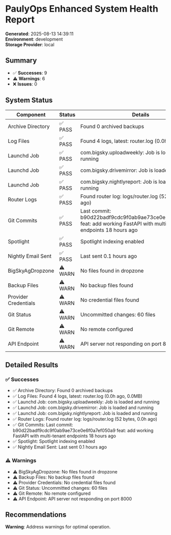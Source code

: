 # PaulyOps Enhanced System Health Report

**Generated**: 2025-08-13 14:39:11  
**Environment**: development  
**Storage Provider**: local

## Summary

- ✅ **Successes**: 9
- ⚠️  **Warnings**: 6
- ❌ **Issues**: 0

## System Status

| Component | Status | Details |
|-----------|--------|---------|
| Archive Directory | ✅ PASS | Found 0 archived backups |
| Log Files | ✅ PASS | Found 4 logs, latest: router.log (0.0h ago, 0.0MB) |
| Launchd Job | ✅ PASS | com.bigsky.uploadweekly: Job is loaded and running |
| Launchd Job | ✅ PASS | com.bigsky.drivemirror: Job is loaded and running |
| Launchd Job | ✅ PASS | com.bigsky.nightlyreport: Job is loaded and running |
| Router Logs | ✅ PASS | Found router log: logs/router.log (52 bytes, 0.0h ago) |
| Git Commits | ✅ PASS | Last commit: b90d22badf9cdc9f0ab9ae73ce0e6f0a7ef050a9 feat: add working FastAPI with multi-tenant endpoints 18 hours ago |
| Spotlight | ✅ PASS | Spotlight indexing enabled |
| Nightly Email Sent | ✅ PASS | Last sent 0.1 hours ago |
|  BigSkyAgDropzone | ⚠️ WARN | No files found in dropzone |
|  Backup Files | ⚠️ WARN | No backup files found |
|  Provider Credentials | ⚠️ WARN | No credential files found |
|  Git Status | ⚠️ WARN | Uncommitted changes: 60 files |
|  Git Remote | ⚠️ WARN | No remote configured |
|  API Endpoint | ⚠️ WARN | API server not responding on port 8000 |

## Detailed Results

### ✅ Successes
- ✅ Archive Directory: Found 0 archived backups
- ✅ Log Files: Found 4 logs, latest: router.log (0.0h ago, 0.0MB)
- ✅ Launchd Job: com.bigsky.uploadweekly: Job is loaded and running
- ✅ Launchd Job: com.bigsky.drivemirror: Job is loaded and running
- ✅ Launchd Job: com.bigsky.nightlyreport: Job is loaded and running
- ✅ Router Logs: Found router log: logs/router.log (52 bytes, 0.0h ago)
- ✅ Git Commits: Last commit: b90d22badf9cdc9f0ab9ae73ce0e6f0a7ef050a9 feat: add working FastAPI with multi-tenant endpoints 18 hours ago
- ✅ Spotlight: Spotlight indexing enabled
- ✅ Nightly Email Sent: Last sent 0.1 hours ago

### ⚠️  Warnings
- ⚠️  BigSkyAgDropzone: No files found in dropzone
- ⚠️  Backup Files: No backup files found
- ⚠️  Provider Credentials: No credential files found
- ⚠️  Git Status: Uncommitted changes: 60 files
- ⚠️  Git Remote: No remote configured
- ⚠️  API Endpoint: API server not responding on port 8000

## Recommendations
**Warning**: Address warnings for optimal operation.

